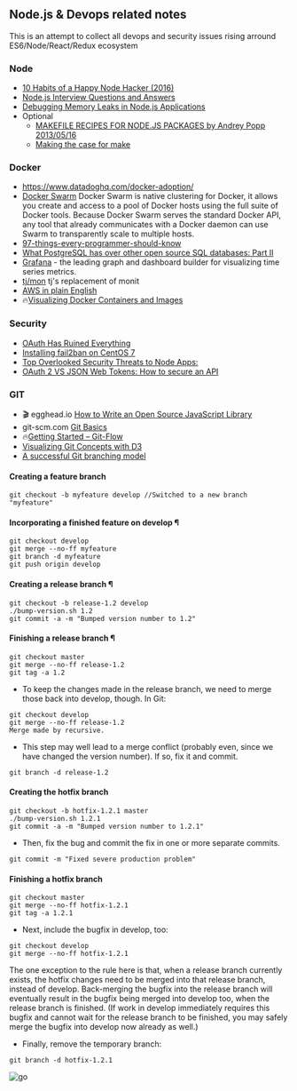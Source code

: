 ## Node.js & Devops related notes
This is an attempt to collect all devops and security issues rising arround ES6/Node/React/Redux ecosystem

### Node
* [10 Habits of a Happy Node Hacker (2016)](http://blog.heroku.com/archives/2015/11/10/node-habits-2016#6-be-environmentally-aware)
* [Node.js Interview Questions and Answers](https://blog.risingstack.com/node-js-interview-questions/)
* [Debugging Memory Leaks in Node.js Applications](http://www.toptal.com/nodejs/debugging-memory-leaks-node-js-applications)
* Optional
  * [MAKEFILE RECIPES FOR NODE.JS PACKAGES by Andrey Popp 2013/05/16](https://andreypopp.com/posts/2013-05-16-makefile-recipes-for-node-js.html)
  * [Making the case for make](http://shapeshed.com/making-the-case-for-make/)

### Docker
* https://www.datadoghq.com/docker-adoption/
* [Docker Swarm](https://docs.docker.com/swarm/) Docker Swarm is native clustering for Docker, it allows you create and access to a pool of Docker hosts using the full suite of Docker tools. Because Docker Swarm serves the standard Docker API, any tool that already communicates with a Docker daemon can use Swarm to transparently scale to multiple hosts. 
* [97-things-every-programmer-should-know](https://github.com/xmalinov/97-things-every-programmer-should-know/blob/master/en/SUMMARY.md)
* [What PostgreSQL has over other open source SQL databases: Part II](https://www.compose.io/articles/what-postgresql-has-over-other-open-source-sql-databases-part-ii/)
* [Grafana](http://grafana.org/) - the leading graph and dashboard builder for visualizing time series metrics. 
* [tj/mon](https://github.com/tj/mon) tj's replacement of monit
* [AWS in plain English](https://www.expeditedssl.com/aws-in-plain-english)
* :fire:[Visualizing Docker Containers and Images](http://merrigrove.blogspot.ru/2015/10/visualizing-docker-containers-and-images.html)

### Security
* [OAuth Has Ruined Everything](http://developer.telerik.com/featured/oauth-has-ruined-everything/)
* [Installing fail2ban on CentOS 7](http://unix.stackexchange.com/questions/171567/installing-fail2ban-on-centos-7) 
* [Top Overlooked Security Threats to Node Apps: ](https://speakerdeck.com/player/c5d895008c77013162b85e7a2e8ee0d7?#)
* [OAuth 2 VS JSON Web Tokens: How to secure an API](http://kidtronnix.com/2015/03/05/Oauth-2-VS-Json-Web-Tokens/)


### GIT
* :clapper: egghead.io [How to Write an Open Source JavaScript Library](https://egghead.io/lessons/javascript-how-to-write-a-javascript-library-setting-up-github?series=how-to-write-an-open-source-javascript-library)
* git-scm.com [Git Basics](http://git-scm.com/book/en/v2/Git-Basics-Recording-Changes-to-the-Repository)
* :fire:[Getting Started – Git-Flow](http://yakiloo.com/getting-started-git-flow/)
* [Visualizing Git Concepts with D3](https://onlywei.github.io/explain-git-with-d3/#rebase)
* [A successful Git branching model](http://nvie.com/posts/a-successful-git-branching-model/)

#### Creating a feature branch 
```
git checkout -b myfeature develop //Switched to a new branch "myfeature"
``` 
#### Incorporating a finished feature on develop ¶ 
```
git checkout develop
git merge --no-ff myfeature
git branch -d myfeature
git push origin develop
```
#### Creating a release branch ¶
```
git checkout -b release-1.2 develop
./bump-version.sh 1.2
git commit -a -m "Bumped version number to 1.2"
```
#### Finishing a release branch ¶
```
git checkout master
git merge --no-ff release-1.2
git tag -a 1.2
```
 * To keep the changes made in the release branch, we need to merge those back into develop, though. In Git:
```
git checkout develop
git merge --no-ff release-1.2
Merge made by recursive.
```
 * This step may well lead to a merge conflict (probably even, since we have changed the version number). If so, fix it and commit.
```
git branch -d release-1.2
```
#### Creating the hotfix branch 
```
git checkout -b hotfix-1.2.1 master
./bump-version.sh 1.2.1
git commit -a -m "Bumped version number to 1.2.1"
```
  * Then, fix the bug and commit the fix in one or more separate commits.
```
git commit -m "Fixed severe production problem"
```
#### Finishing a hotfix branch
```
git checkout master
git merge --no-ff hotfix-1.2.1
git tag -a 1.2.1
```
 * Next, include the bugfix in develop, too:
```
git checkout develop
git merge --no-ff hotfix-1.2.1
```
The one exception to the rule here is that, when a release branch currently exists, the hotfix changes need to be merged into that release branch, instead of develop. Back-merging the bugfix into the release branch will eventually result in the bugfix being merged into develop too, when the release branch is finished. (If work in develop immediately requires this bugfix and cannot wait for the release branch to be finished, you may safely merge the bugfix into develop now already as well.)

 * Finally, remove the temporary branch:
```
git branch -d hotfix-1.2.1
```

![go](http://nvie.com/img/git-model@2x.png)



